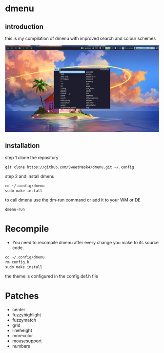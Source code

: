 # dmenu

## introduction
this is my compilation of dmenu with improved search and colour schemes

![dmenu](https://github.com/SweetMask4/dmenu/blob/main/screenshots/dmenu.png?raw=true)

## installation

step 1 clone the repository
``` shell
git clone https://github.com/SweetMask4/dmenu.git ~/.config
```

step 2 and install dmenu
``` shell
cd ~/.config/dmenu
sudo make install
```

to call dmenu use the dm-run command or add it to your WM or DE

``` shell
dmenu-run
```

# Recompile

- You need to recompile dmenu after every change you make to its source code.

```
cd ~/.config/dmenu
rm config.h
sudo make install
```

the theme is configured in the config.def.h file

# Patches
- center
- fuzzyhighlight
- fuzzymatch
- grid
- lineheight
- morecolor
- mousesupport
- numbers
